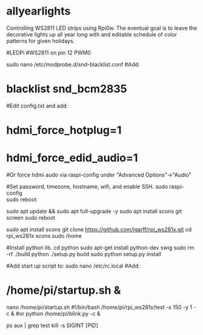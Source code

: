 # allyearlights
Controlling WS2811 LED strips using Rpi0w. The eventual goal is to leave the decorative lights up all year long with and editable schedule of color patterns for given holidays.

#LEDPi 
#WS2811 on pin 12 PWM0

sudo nano /etc/modprobe.d/snd-blacklist.conf
#Add:
#	blacklist snd_bcm2835
	
#Edit config.txt and add:
#	hdmi_force_hotplug=1
#	hdmi_force_edid_audio=1
	
#Or	force hdmi audo via raspi-config under "Advanced Options"->"Audio"

#Set password, timezone, hostname, wifi, and enable SSH.
sudo raspi-config	
sudo reboot

sudo apt update && sudo apt full-upgrade -y	
sudo apt install scons git screen
sudo reboot

sudo apt install scons
git clone https://github.com/jgarff/rpi_ws281x.git
cd rpi_ws281x
scons
sudo /home

#Install python lib.
cd python
sudo apt-get install python-dev swig
sudo rm -rf ./build
python ./setup.py build
sudo python setup.py install

#Add start up script to:
sudo nano /etc/rc.local
#Add:
#	/home/pi/startup.sh &

nano  /home/pi/startup.sh
#!/bin/bash
/home/pi/rpi_ws281x/test -x 150 -y 1 -c &
#or
python /home/pi/blink.py -c &

ps aux | grep test
kill -s SIGINT [PID]


